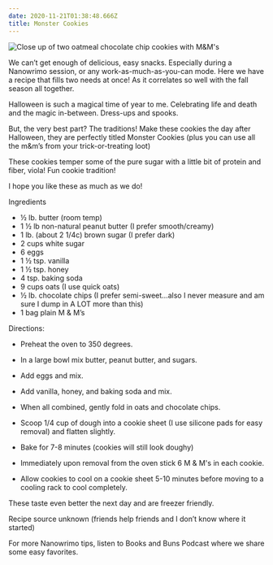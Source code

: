```yaml
---
date: 2020-11-21T01:38:48.666Z
title: Monster Cookies
---
```


<!-- most popular screen readers cut off alt text at around 125 characters -->
![Close up of two oatmeal chocolate chip cookies with M&M's](/images/cookies.jpg)

We can’t get enough of delicious, easy snacks. Especially during a Nanowrimo session, or any work-as-much-as-you-can mode. Here we have a recipe that fills two needs at once! As it correlates so well with the fall season all together.

Halloween is such a magical time of year to me. Celebrating life and death and the magic in-between. Dress-ups and spooks. 

But, the very best part? The traditions! Make these cookies the day after Halloween, they are perfectly titled Monster Cookies (plus you can use all the m&m’s from your trick-or-treating loot)

These cookies temper some of the pure sugar with a little bit of protein and fiber, viola! Fun cookie tradition! 

I hope you like these as much as we do! 

Ingredients

- ½ lb. butter (room temp)
- 1 ½ lb non-natural peanut butter (I prefer smooth/creamy)
- 1 lb. (about 2 1/4c) brown sugar (I prefer dark)
- 2 cups white sugar
- 6 eggs
- 1 ½ tsp. vanilla
- 1 ½ tsp. honey
- 4 tsp. baking soda
- 9 cups oats (I use quick oats)
- ½ lb. chocolate chips (I prefer semi-sweet…also I never measure and am sure I dump in A LOT more than this)
- 1 bag plain M & M’s
 
Directions:

- Preheat the oven to 350 degrees.
- In a large bowl mix butter, peanut butter, and sugars. 
- Add eggs and mix. 
- Add vanilla, honey, and baking soda and mix.
- When all combined, gently fold in oats and chocolate chips.
 
- Scoop 1/4 cup of dough into a cookie sheet (I use silicone pads for easy removal) and flatten slightly.
- Bake for 7-8 minutes (cookies will still look doughy)
- Immediately upon removal from the oven stick 6 M & M's in each cookie.
- Allow cookies to cool on a cookie sheet 5-10 minutes before moving to a cooling rack to cool completely.

These taste even better the next day and are freezer friendly.

Recipe source unknown (friends help friends and I don’t know where it started)

For more Nanowrimo tips, listen to Books and Buns Podcast where we share some easy favorites.
